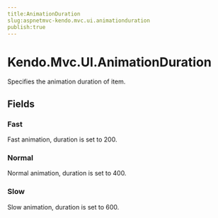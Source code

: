 ```yaml
---
title:AnimationDuration
slug:aspnetmvc-kendo.mvc.ui.animationduration
publish:true
---
```


# Kendo.Mvc.UI.AnimationDuration

Specifies the animation duration of item.

## Fields

### Fast
Fast animation, duration is set to 200.

### Normal
Normal animation, duration is set to 400.

### Slow
Slow animation, duration is set to 600.
